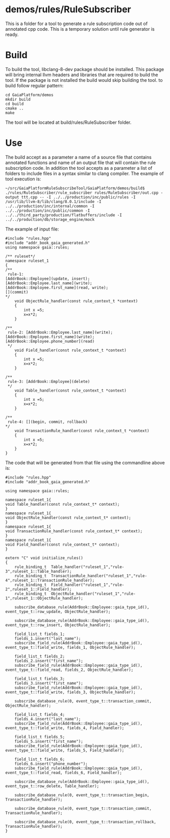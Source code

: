 # demos/rules/RuleSubscriber
This is a folder for a tool to generate a rule subscription code out of annotated cpp code. This is a temporary solution until rule generator is ready.

# Build
To build the tool, libclang-8-dev package should be installed. This package will bring internal llvm headers and libraries that are required to build the tool. If the package is not installed the build would skip building the tool.
to build follow regular pattern:
```
cd GaiaPlatform/demos
mkdir build
cd build
cmake ..
make
```
The tool will be located at build/rules/RuleSubscriber folder.

# Use 
The build accept as a parameter a name of a source file that contains annotated functions and name of an output file that will contain the rule subscription code. In addition the tool accepts as a parameter a list of folders to include files in a syntax similar to clang compiler.
The example of tool execution is:
```
~/src/GaiaPlatformRuleSubscribeTool/GaiaPlatform/demos/build$ ./rules/RuleSubscriber/rule_subscriber rules/RuleSubscriber/out.cpp -output ttt.cpp -- -I ../../production/inc/public/rules -I /usr/lib/llvm-8/lib/clang/8.0.1/include -I ../../production/inc/internal/common -I ../../production/inc/public/common -I ../../third_party/production/flatbuffers/include -I ../../production/db/storage_engine/mock
```

The example of input file:
```
#include "rules.hpp"
#include "addr_book_gaia_generated.h"
using namespace gaia::rules;

/** ruleset*/
namespace ruleset_1
{
/**
 rule-1: 
[AddrBook::Employee](update, insert);
[AddrBook::Employee.last_name](write);
[AddrBook::Employee.first_name](read, write);
[](commit)
*/
    void ObjectRule_handler(const rule_context_t *context)
    {
        int x =5;
        x=x*2;
    }

/**
 rule-2: [AddrBook::Employee.last_name](write); [AddrBook::Employee.first_name](write); [AddrBook::Employee.phone_number](read)
 */
    void Field_handler(const rule_context_t *context)
    {
        int x =5;
        x=x*2;
    }

/**
 rule-3: [AddrBook::Employee](delete)
 */
    void Table_handler(const rule_context_t *context)
    {
        int x =5;
        x=x*2;
    }

/**
 rule-4: [](begin, commit, rollback)
*/
    void TransactionRule_handler(const rule_context_t *context)
    {
        int x =5;
        x=x*2;
    }
}
```
The code that will be generated from that file using the commandline above is:  
```
#include "rules.hpp"
#include "addr_book_gaia_generated.h"

using namespace gaia::rules;

namespace ruleset_1{
void Table_handler(const rule_context_t* context);
}
namespace ruleset_1{
void ObjectRule_handler(const rule_context_t* context);
}
namespace ruleset_1{
void TransactionRule_handler(const rule_context_t* context);
}
namespace ruleset_1{
void Field_handler(const rule_context_t* context);
}

extern "C" void initialize_rules()
{
    rule_binding_t  Table_handler("ruleset_1","rule-3",ruleset_1::Table_handler);
    rule_binding_t  TransactionRule_handler("ruleset_1","rule-4",ruleset_1::TransactionRule_handler);
    rule_binding_t  Field_handler("ruleset_1","rule-2",ruleset_1::Field_handler);
    rule_binding_t  ObjectRule_handler("ruleset_1","rule-1",ruleset_1::ObjectRule_handler);

    subscribe_database_rule(AddrBook::Employee::gaia_type_id(), event_type_t::row_update, ObjectRule_handler);

    subscribe_database_rule(AddrBook::Employee::gaia_type_id(), event_type_t::row_insert, ObjectRule_handler);

    field_list_t fields_1;
    fields_1.insert("last_name");
    subscribe_field_rule(AddrBook::Employee::gaia_type_id(), event_type_t::field_write, fields_1, ObjectRule_handler);

    field_list_t fields_2;
    fields_2.insert("first_name");
    subscribe_field_rule(AddrBook::Employee::gaia_type_id(), event_type_t::field_read, fields_2, ObjectRule_handler);

    field_list_t fields_3;
    fields_3.insert("first_name");
    subscribe_field_rule(AddrBook::Employee::gaia_type_id(), event_type_t::field_write, fields_3, ObjectRule_handler);

    subscribe_database_rule(0, event_type_t::transaction_commit, ObjectRule_handler);

    field_list_t fields_4;
    fields_4.insert("last_name");
    subscribe_field_rule(AddrBook::Employee::gaia_type_id(), event_type_t::field_write, fields_4, Field_handler);

    field_list_t fields_5;
    fields_5.insert("first_name");
    subscribe_field_rule(AddrBook::Employee::gaia_type_id(), event_type_t::field_write, fields_5, Field_handler);

    field_list_t fields_6;
    fields_6.insert("phone_number");
    subscribe_field_rule(AddrBook::Employee::gaia_type_id(), event_type_t::field_read, fields_6, Field_handler);

    subscribe_database_rule(AddrBook::Employee::gaia_type_id(), event_type_t::row_delete, Table_handler);

    subscribe_database_rule(0, event_type_t::transaction_begin, TransactionRule_handler);

    subscribe_database_rule(0, event_type_t::transaction_commit, TransactionRule_handler);

    subscribe_database_rule(0, event_type_t::transaction_rollback, TransactionRule_handler);
}
```
